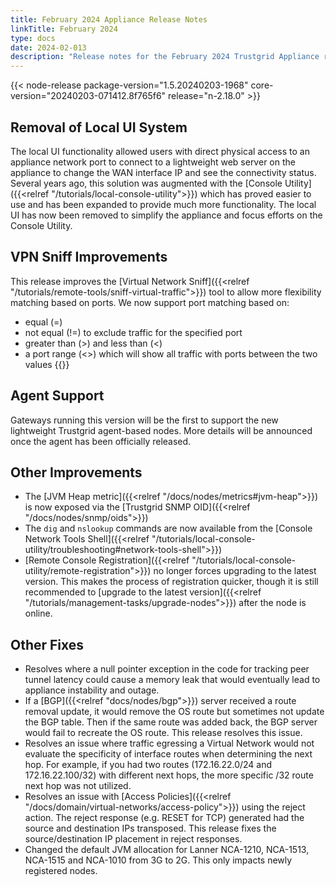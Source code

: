 ```yaml
---
title: February 2024 Appliance Release Notes
linkTitle: February 2024
type: docs
date: 2024-02-013
description: "Release notes for the February 2024 Trustgrid Appliance release focused on support for agents"
---
```

{{< node-release package-version="1.5.20240203-1968" core-version="20240203-071412.8f765f6" release="n-2.18.0" >}}

## Removal of Local UI System
The local UI functionality allowed users with direct physical access to an appliance network port to connect to a lightweight web server on the appliance to change the WAN interface IP and see the connectivity status. Several years ago, this solution was augmented with the [Console Utility]({{<relref "/tutorials/local-console-utility">}}) which has proved easier to use and has been expanded to provide much more functionality. The local UI has now been removed to simplify the appliance and focus efforts on the Console Utility.

## VPN Sniff Improvements
This release improves the [Virtual Network Sniff]({{<relref "/tutorials/remote-tools/sniff-virtual-traffic">}}) tool to allow more flexibility matching based on ports.  We now support port matching based on:
- equal (=)
- not equal (!=) to exclude traffic for the specified port
- greater than (>) and less than (<)
- a port range (<>) which will show all traffic with ports between the two values
{{<tgimg src="vpn-sniff-port-opts.png">}}

## Agent Support
Gateways running this version will be the first to support the new lightweight Trustgrid agent-based nodes. More details will be announced once the agent has been officially released. 

## Other Improvements
- The [JVM Heap metric]({{<relref "/docs/nodes/metrics#jvm-heap">}}) is now exposed via the [Trustgrid SNMP OID]({{<relref "/docs/nodes/snmp/oids">}})
- The `dig` and `nslookup` commands are now available from the [Console Network Tools Shell]({{<relref "/tutorials/local-console-utility/troubleshooting#network-tools-shell">}})
- [Remote Console Registration]({{<relref "/tutorials/local-console-utility/remote-registration">}}) no longer forces upgrading to the latest version. This makes the process of registration quicker, though it is still recommended to [upgrade to the latest version]({{<relref "/tutorials/management-tasks/upgrade-nodes">}}) after the node is online. 

## Other Fixes
- Resolves where a null pointer exception in the code for tracking peer tunnel latency could cause a memory leak that would eventually lead to appliance instability and outage.
- If a [BGP]({{<relref "docs/nodes/bgp">}}) server received a route removal update, it would remove the OS route but sometimes not update the BGP table. Then if the same route was added back, the BGP server would fail to recreate the OS route. This release resolves this issue. 
- Resolves an issue where traffic egressing a Virtual Network would not evaluate the specificity of interface routes when determining the next hop. For example, if you had two routes (172.16.22.0/24 and 172.16.22.100/32) with different next hops, the more specific /32 route next hop was not utilized. 
- Resolves an issue with [Access Policies]({{<relref "/docs/domain/virtual-networks/access-policy">}}) using the reject action.  The reject response (e.g. RESET for TCP) generated had the source and destination IPs transposed. This release fixes the source/destination IP placement in reject responses.
- Changed the default JVM allocation for Lanner NCA-1210, NCA-1513, NCA-1515 and NCA-1010 from 3G to 2G.  This only impacts newly registered nodes.

